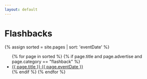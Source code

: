 ```yaml
---
layout: default
---
```


<div class="w3-container">
    <h1><b>Flashbacks</b></h1>
    {% assign sorted = site.pages | sort: 'eventDate' %}
 
  <ul class="w3-ul w3-hoverable">
    {% for page in sorted %}
        {% if page.title and page.advertise and page.category == "flashback" %}
        <li class="w3-large">
            <a href="{{ page.url }}">{{ page.title }} {{ page.eventDate }}</a>
        </li>
        {% endif %}
    {% endfor %}
    
  </ul>

</div>
